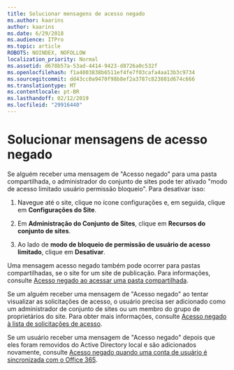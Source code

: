 ```yaml
---
title: Solucionar mensagens de acesso negado
ms.author: kaarins
author: kaarins
ms.date: 6/29/2018
ms.audience: ITPro
ms.topic: article
ROBOTS: NOINDEX, NOFOLLOW
localization_priority: Normal
ms.assetid: d678b57a-53ad-4414-9423-d8726a0c532f
ms.openlocfilehash: f1a4803838b6511ef4fe7f03cafa4aa13b3c9734
ms.sourcegitcommit: dd43cc0a9470f98b8ef2a3787c823801d674c666
ms.translationtype: MT
ms.contentlocale: pt-BR
ms.lasthandoff: 02/12/2019
ms.locfileid: "29916440"
---
```

# <a name="troubleshoot-access-denied-messages"></a>Solucionar mensagens de acesso negado

Se alguém receber uma mensagem de "Acesso negado" para uma pasta compartilhada, o administrador do conjunto de sites pode ter ativado "modo de acesso limitado usuário permissão bloqueio". Para desativar isso: 
  
1. Navegue até o site, clique no ícone configurações e, em seguida, clique em **Configurações do Site**.
    
2. Em **Administração do Conjunto de Sites**, clique em **Recursos do conjunto de sites**.
    
3. Ao lado de **modo de bloqueio de permissão de usuário de acesso limitado**, clique em **Desativar**.
    
Uma mensagem acesso negado também pode ocorrer para pastas compartilhadas, se o site for um site de publicação. Para informações, consulte [Acesso negado ao acessar uma pasta compartilhada](https://go.microsoft.com/fwlink/?linkid=2004317).
  
Se um alguém receber uma mensagem de "Acesso negado" ao tentar visualizar as solicitações de acesso, o usuário precisa ser adicionado como um administrador de conjunto de sites ou um membro do grupo de proprietários do site. Para obter mais informações, consulte [Acesso negado à lista de solicitações de acesso](https://go.microsoft.com/fwlink/?linkid=2004220).
  
Se um usuário receber uma mensagem de "Acesso negado" depois que eles foram removidos do Active Directory local e são adicionados novamente, consulte [Acesso negado quando uma conta de usuário é sincronizada com o Office 365](https://go.microsoft.com/fwlink/?linkid=2004318).
  

